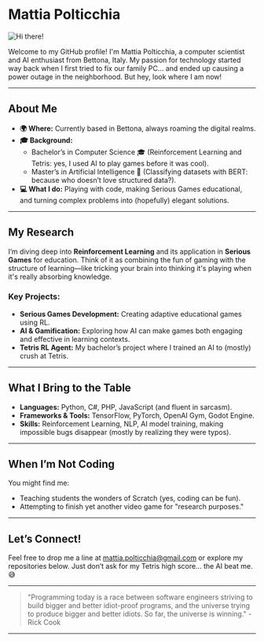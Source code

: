 # Mattia Polticchia

![Hi there!](https://media.giphy.com/media/3o7abldj0b3rxrZUxW/giphy.gif)

Welcome to my GitHub profile! I'm Mattia Polticchia, a computer scientist and AI enthusiast from Bettona, Italy. My passion for technology started way back when I first tried to fix our family PC... and ended up causing a power outage in the neighborhood. But hey, look where I am now!

---

## About Me

- **🌍 Where:** Currently based in Bettona, always roaming the digital realms.
- **🎓 Background:**
  - Bachelor’s in Computer Science 🎓 (Reinforcement Learning and Tetris: yes, I used AI to play games before it was cool).
  - Master’s in Artificial Intelligence 🧠 (Classifying datasets with BERT: because who doesn’t love structured data?).
- **💻 What I do:** Playing with code, making Serious Games educational, and turning complex problems into (hopefully) elegant solutions.

---

## My Research

I’m diving deep into **Reinforcement Learning** and its application in **Serious Games** for education. Think of it as combining the fun of gaming with the structure of learning—like tricking your brain into thinking it's playing when it's really absorbing knowledge. 

### Key Projects:

- **Serious Games Development:** Creating adaptive educational games using RL.
- **AI & Gamification:** Exploring how AI can make games both engaging and effective in learning contexts.
- **Tetris RL Agent:** My bachelor’s project where I trained an AI to (mostly) crush at Tetris.

---

## What I Bring to the Table

- **Languages:** Python, C#, PHP, JavaScript (and fluent in sarcasm). 
- **Frameworks & Tools:** TensorFlow, PyTorch, OpenAI Gym, Godot Engine.
- **Skills:** Reinforcement Learning, NLP, AI model training, making impossible bugs disappear (mostly by realizing they were typos).

---

## When I’m Not Coding

You might find me:
- Teaching students the wonders of Scratch (yes, coding can be fun).
- Attempting to finish yet another video game for "research purposes."

---

## Let’s Connect!

Feel free to drop me a line at [mattia.polticchia@gmail.com](mailto:mattia.polticchia@gmail.com) or explore my repositories below. Just don’t ask for my Tetris high score... the AI beat me. 😅

---

> "Programming today is a race between software engineers striving to build bigger and better idiot-proof programs, and the universe trying to produce bigger and better idiots. So far, the universe is winning." - Rick Cook

---
